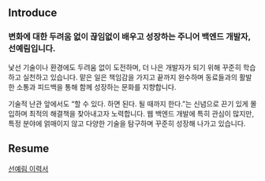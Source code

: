 <div>

## Introduce

### 변화에 대한 두려움 없이 끊임없이 배우고 성장하는 주니어 백엔드 개발자, 선예림입니다.

낯선 기술이나 환경에도 두려움 없이 도전하며, 더 나은 개발자가 되기 위해 꾸준히 학습하고 실천하고 있습니다. 맡은 일은 책임감을 가지고 끝까지 완수하며 동료들과의 활발한 소통과 피드백을 통해 함께 성장하는 문화를 지향합니다.

기술적 난관 앞에서도 “할 수 있다. 하면 된다. 될 때까지 한다.”는 신념으로 끈기 있게 몰입하며 최적의 해결책을 찾아내고자 노력합니다. 웹 백엔드 개발에 특히 관심이 많지만, 특정 분야에 얽매이지 않고 다양한 기술을 탐구하며 꾸준히 성장해 나가고 있습니다.


## Resume


[선예림 이력서](https://right-airbus-41b.notion.site/11eb7f99114580cf9210c0d3d7ac62a9?pvs=4)


<!--
## Education

| **학위** | **기관** | **기간** |
|:----------:|:----------:|:----------:|
| 외부 교육 | 삼성청년SW아카데미 | 2024.01 ~ 2024.12 |
| 학사 졸업 | 부경대학교 컴퓨터공학과 | 2022.03 ~ 2024.02 |


## Projects

### [Street Coding Fighter](https://github.com/SunYerim/Street-Coding-Fighter)

**코딩을 게임처럼 즐기는 실시간 참여형 학습 플랫폼 서비스**

* **설명:** 사용자 간의 실시간 코드 대결을 통해 코딩 학습의 재미를 높이고, 학습 동기를 부여하는 웹 서비스입니다.
* **주요 성과:** SSAFY 11기 **공통 프로젝트 우수상 (2등) 수상** (삼성전자 주식회사), 본선 진출 및 500명 대상 온라인 발표 진행
* **역할:** Backend 개발 및 최종 발표
* **회고:** [Street Coding Fighter 프로젝트 회고](https://sunyerim.tistory.com/5)

---

### [Stock Of Galaxy](https://github.com/SunYerim/StockOfGalaxy)

**과거와 현재의 주식 정보 및 뉴스 기사를 제공하는 서비스**

* **설명:** 주식 투자 결정을 돕기 위해 과거 데이터부터 최신 뉴스까지 다양한 주식 정보를 통합 제공하는 서비스입니다.
* **주요 성과:** SSAFY 11기 **특화 프로젝트 우수상 (1등) 수상** (삼성전자 주식회사)
* **역할:** Backend 개발
* **회고:** [Stock Of Galaxy 프로젝트 회고](https://sunyerim.tistory.com/7)

---

### [뚜벗뚜벗](https://github.com/SunYerim/TtubeotTtubeot)

**어린이를 위한 야외활동 장려 애플리케이션**

* **설명:** 아이들이 직접 참여할 수 있는 야외 미션을 제공하여 신체 활동을 장려하고, 가족과 함께 즐길 수 있는 건강한 경험을 제공하는 모바일 앱입니다.
* **주요 성과:** SSAFY 11기 **자율 프로젝트 우수상 (2등) 수상** (삼성전자 주식회사), 50명 및 500명 대상 오프라인/온라인 발표 진행
* **역할:** Backend, Frontend 개발 및 최종 발표
* **발표:** 50명 청중 대상 오프라인 발표 및 500명 청중 대상 온라인 발표 진행

---

### [Sunjoo](https://github.com/SunjooAI)

**감정에 따라 인공지능이 주류를 추천해주는 서비스**

* **설명:** 사용자 감정 분석을 기반으로 맞춤형 주류를 추천해주는 서비스로, 기존 프로젝트의 프론트엔드 코드를 활용하여 백엔드와 CI/CD 파이프라인을 구축했습니다.
* **역할:** 팀장, Infra, Backend 개발

---

### [WAA](https://github.com/chaesc1/WAAWAAWAA)

**OPEN AI를 활용한 영유아 학습 및 상담 애플리케이션**

* **설명:** OpenAI 기술을 활용하여 영유아의 학습을 돕고, 부모님들에게 상담 기능을 제공하는 모바일 애플리케이션입니다.
* **주요 성과:** 부경대학교 캡스톤디자인 **경진대회 동상 수상**
* **역할:** Frontend 개발

---


<!--

<h2>Projects</h2>

<
| **프로젝트명** | **설명** | **기간** | **성과 및 특이점** | **담당 역할** | **기관/팀** |
|:--------------:|:--------:|:--------:|:-----------------:|:-------------:|:-----------:|
| [Street Coding Fighter](https://github.com/SunYerim/Street-Coding-Fighter) | 코딩을 게임처럼 즐기는 실시간 참여형 학습 플랫폼 서비스 | 2024.07.08 ~ 2024.08.16 | 🏅 SSAFY 11기 **공통 프로젝트 우수상 수상(2등)** <br>- 삼성전자 주식회사 (2024.08.16) <li>본선 진출 후, 500명 청중을 대상으로 온라인 발표 진행</li><li>[프로젝트 회고](https://sunyerim.tistory.com/5)</li>|Backend, <br> 최종 발표자| 삼성청년SW아카데미(SSAFY) |
| [Stock Of Galaxy](https://github.com/SunYerim/StockOfGalaxy) | 과거와 현재의 주식 정보 및 뉴스기사 정보 제공 서비스 | 2024.08.26 ~ 2024.10.11 | 🏅 SSAFY 11기 **특화 프로젝트 우수상 수상(1등)** <br> - 삼성전자 주식회사 (2024.10.11) <li>[프로젝트 회고](https://sunyerim.tistory.com/7)</li> |Backend| 삼성청년SW아카데미(SSAFY) |
| [뚜벗뚜벗](https://github.com/SunYerim/TtubeotTtubeot) | 어린이를 위한 야외활동 장려 애플리케이션| 2024.10.14 ~ 2024.11.22 | 🏅 SSAFY 11기 **자율 프로젝트 우수상 수상(2등)** <br>- 삼성전자 주식회사 (2024.11.22) <li>50명 청중을 대상으로 오프라인 발표 진행</li> <li>본선 진출 후, 500명 청중을 대상으로 온라인 발표 진행</li> |Backend, <br>Frontend, <br> 최종 발표자| 삼성청년SW아카데미(SSAFY) |
| [Sunjoo](https://github.com/SunjooAI) | 감정에 따라 인공지능이 주류를 추천해주는 서비스 | 2024.05.28 ~ 2024.07.07 | <li> **Bejuryu 프로젝트의 프론트엔드 코드 사용**하여 CI/CD파이프라인 구축 및 Backend 개발</li> | 팀장, Infra, Backend | 팀프로젝트<br>(개인적으로 진행) |
| [WAA](https://github.com/chaesc1/WAAWAAWAA) | OPEN AI를 활용한 영유아 학습 및 상담 어플리케이션 | 2023.06 ~ 2023.11.21 | 🏅 부경대학교 캡스톤디자인 **경진대회 동상 수상** <br>- 부경대학교 컴퓨터.인공지능공학부 (2023.11.22) | Frontend | 부경대학교 컴퓨터공학과<br>(졸업작품) |

-->


<!--
<h2>Experiences</h2>

| **경험** | **설명** | **기간** | **활동 내역** |
|:--------:|:--------:|:--------:|:-------------:|
| SSAFY 11기 | 삼성청년SW아카데미(SSAFY) JAVA 전공트랙 교육생 | 2024.01 ~ 2024.12 | <li>JAVA전공트랙 교육 이수 </li> <li>[알고리즘 스터디](https://github.com/SunYerim/ssafyAlgorithmStudy)장 <sub>2024.01 - 2024.08</sub></li><li>[CS 스터디](https://github.com/SunYerim/CSStudy)장<sub>2024.07 -</sub></li><li>[모던 자바](https://right-airbus-41b.notion.site/e92a3ff760ab421385f7733e4f109221?pvs=4) 스터디<sub>2024.02 - 2024.05</sub></li> |
| 대학생 개발 연합동아리 UMC-5th | 부경대학교 Spring Boot 파트로 활동 | 2023.09 ~ 2024.02 | <li>Spring Boot 트랙 스터디</li><li>부경대학교 주관 모베디 헤커톤 참여<sub>2023.11.24-25</sub></li> |
| [GDSC PKNU](https://github.com/GDSC-PKNU-Official) | Google Developer Student Club 부경대학교 | 2023.03 ~ 현재 | <li>["모두의 네트워크"](https://right-airbus-41b.notion.site/GDSC-b9245289e5444d8293f4c73638daa5dd?pvs=4) 스터디<sub>2023.07 - 2023.08</sub></li><li>["네트워크, 하향식 접근"](https://right-airbus-41b.notion.site/GDSC-045ecce6f37f4477b9a47be18d691b58?pvs=4) 스터디 <sub>2023.09 - 2023.12</sub></li><li>[알고리드미](https://github.com/AlgoLeadMe) 스터디 <sub>2024.03 - 2024.05</sub></li><li>출/퇴근 지식공유 소모임<sub> 2024.09 -</sub></li>|
| [부경대학교 중앙 프로그래밍 동아리 WAP](https://github.com/pknu-wap) | 부경대학교에서 중앙 프로그래밍 동아리 활동 | 2022.03 ~ 2023.06 | <li>[Bejuryu](https://github.com/pknu-wap/2023_1_WAT_BeJuRyu) 프로젝트(웹 프론트엔드 개발)<sub>2023.03 - 2023.06</sub></li><li>Coding Timer(웹 프론트엔드 개발)<sub>2022.09 - 2022.12</sub></li><li>Frontend 스터디 2회 참여</li><li>[2022 겨울방학 알고리즘 스터디](https://discovered-trust-803.notion.site/Python-Algorithm-Study-445a65e9efb943dfbf1d33e365c08b22?pvs=4)</li><li>[2023 여름방학 알고리즘 스터디](https://fearless-fireplant-6fc.notion.site/Algorithm-Study-4e63c013edea494e9a2d72929f6a1f78?pvs=4)장</li> |

-->
</div>


<!--

[![Solved.ac Profile](http://mazassumnida.wtf/api/v2/generate_badge?boj=yaelim6)](https://solved.ac/yaelim6/)

![Top Langs](https://github-readme-stats.vercel.app/api/top-langs/?username=SunYerim&layout=compact&theme=tokyonight) -->

<!---
SunYerim/SunYerim is a ✨ special ✨ repository because its `README.md` (this file) appears on your GitHub profile.
You can click the Preview link to take a look at your changes.
--->
